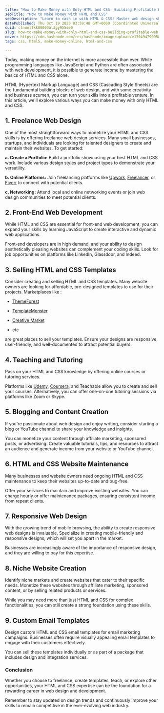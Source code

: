 ```yaml
---
title: "How to Make Money with Only HTML and CSS: Building Profitable Web Projects"
seoTitle: "How to Make Money with HTML and CSS"
seoDescription: "Learn to cash in with HTML & CSS! Master web design skills to build lucrative websites and snag high-paying projects. Start earning now!"
datePublished: Thu Oct 19 2023 03:59:48 GMT+0000 (Coordinated Universal Time)
cuid: clnwnlfkk00000al3gy955se0
slug: how-to-make-money-with-only-html-and-css-building-profitable-web-projects
cover: https://cdn.hashnode.com/res/hashnode/image/upload/v1704947909582/85b9ff0d-f787-4952-a8a1-c715c856c8f6.jpeg
tags: css, html5, make-money-online, html-and-css

---
```


Today, making money on the internet is more accessible than ever. While programming languages like JavaScript and Python are often associated with web development, it is possible to generate income by mastering the basics of HTML and CSS alone.

HTML (Hypertext Markup Language) and CSS (Cascading Style Sheets) are the fundamental building blocks of web design, and with some creativity and business acumen, you can turn your skills into a profitable venture. In this article, we'll explore various ways you can make money with only HTML and CSS.

## 1\. Freelance Web Design

One of the most straightforward ways to monetize your HTML and CSS skills is by offering freelance web design services. Many small businesses, startups, and individuals are looking for talented designers to create and maintain their websites. To get started:

**a. Create a Portfolio:** Build a portfolio showcasing your best HTML and CSS work. Include various design styles and project types to demonstrate your versatility.

**b. Online Platforms:** Join freelancing platforms like [Upwork](https://www.upwork.com/freelance-jobs/html/), [Freelancer](https://www.freelancer.com/job-search/html-css/), or [Fiverr](https://www.fiverr.com/categories/programming-tech/buy/software-development/html-css) to connect with potential clients.

**c. Networking:** Attend local and online networking events or join web design communities to meet potential clients.

## 2\. Front-End Web Development

While HTML and CSS are essential for front-end web development, you can expand your skills by learning JavaScript to create interactive and dynamic web applications.

Front-end developers are in high demand, and your ability to design aesthetically pleasing websites can complement your coding skills. Look for job opportunities on platforms like LinkedIn, Glassdoor, and Indeed.

## 3\. Selling HTML and CSS Templates

Consider creating and selling HTML and CSS templates. Many website owners are looking for affordable, pre-designed templates to use for their projects. Marketplaces like :

* [ThemeForest](https://themeforest.net/category/site-templates)
    
* [TemplateMonster](https://www.templatemonster.com/)
    
* [Creative Market](https://creativemarket.com/templates-themes)
    
* etc
    

are great places to sell your templates. Ensure your designs are responsive, user-friendly, and well-documented to attract potential buyers.

## 4\. Teaching and Tutoring

Pass on your HTML and CSS knowledge by offering online courses or tutoring services.

Platforms like [Udemy](https://www.udemy.com/), [Coursera](https://www.coursera.org/), and Teachable allow you to create and sell your courses. Alternatively, you can offer one-on-one tutoring sessions via platforms like Zoom or Skype.

## 5\. Blogging and Content Creation

If you're passionate about web design and enjoy writing, consider starting a blog or YouTube channel to share your knowledge and insights.

You can monetize your content through affiliate marketing, sponsored posts, or advertising. Create valuable tutorials, tips, and resources to attract an audience and generate income from your website or YouTube channel.

## 6\. HTML and CSS Website Maintenance

Many businesses and website owners need ongoing HTML and CSS maintenance to keep their websites up-to-date and bug-free.

Offer your services to maintain and improve existing websites. You can charge hourly or offer maintenance packages, ensuring consistent income from repeat clients.

## 7\. Responsive Web Design

With the growing trend of mobile browsing, the ability to create responsive web designs is invaluable. Specialize in creating mobile-friendly and responsive designs, which will set you apart in the market.

Businesses are increasingly aware of the importance of responsive design, and they are willing to pay for this expertise.

## 8\. Niche Website Creation

Identify niche markets and create websites that cater to their specific needs. Monetize these websites through affiliate marketing, sponsored content, or by selling related products or services.

While you may need more than just HTML and CSS for complex functionalities, you can still create a strong foundation using these skills.

## 9\. Custom Email Templates

Design custom HTML and CSS email templates for email marketing campaigns. Businesses often require visually appealing email templates to engage with their customers effectively.

You can sell these templates individually or as part of a package that includes design and integration services.

### Conclusion

Whether you choose to freelance, create templates, teach, or explore other opportunities, your HTML and CSS expertise can be the foundation for a rewarding career in web design and development.

Remember to stay updated on design trends and continuously improve your skills to remain competitive in the ever-evolving web industry.